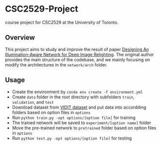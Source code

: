 # CSC2529-Project

course project for CSC2529 at the University of Toronto.

## Overview

This project aims to study and improve the result of paper [Designing An Illumination-Aware Network for Deep Image Relighting](https://github.com/NK-CS-ZZL/IAN). The original author provides the main structure of the codebase, and we mainly focusing on modify the architectures in the `network/arch` folder.

## Usage

+ Create the environment by `conda env create -f environment.yml`
+ Create `data` folder in the root directory with subfolders `train`, `validation`, and `test`
+ Download dataset from [VIDIT dataset](https://github.com/majedelhelou/VIDIT) and put data into accordding folders based on option files in `options`
+ Run `python train.py -opt options/[option file]` for training
+ The trained network will be saved to `experiment/[option name]` folder
+ Move the pre-trained network to `pretrained` folder based on option files in `options`
+ Run `python test.py -opt options/[option file]` for testing
